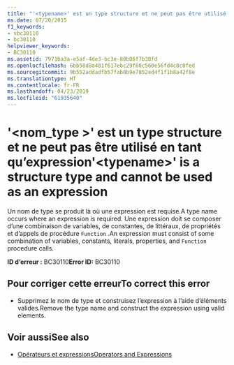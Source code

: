 ```yaml
---
title: "'<typename>' est un type structure et ne peut pas être utilisé en tant qu’expression"
ms.date: 07/20/2015
f1_keywords:
- vbc30110
- bc30110
helpviewer_keywords:
- BC30110
ms.assetid: 7971ba3a-e5af-4de3-bc3e-80b06f7b30fd
ms.openlocfilehash: 6bb58d8a481f617ebc29f60c560e56fd4c8c0fed
ms.sourcegitcommit: 9b552addadfb57fab0b9e7852ed4f1f1b8a42f8e
ms.translationtype: HT
ms.contentlocale: fr-FR
ms.lasthandoff: 04/23/2019
ms.locfileid: "61935640"
---
```

# <a name="typename-is-a-structure-type-and-cannot-be-used-as-an-expression"></a><span data-ttu-id="4c7b7-102">'\<nom_type >' est un type structure et ne peut pas être utilisé en tant qu’expression</span><span class="sxs-lookup"><span data-stu-id="4c7b7-102">'\<typename>' is a structure type and cannot be used as an expression</span></span>
<span data-ttu-id="4c7b7-103">Un nom de type se produit là où une expression est requise.</span><span class="sxs-lookup"><span data-stu-id="4c7b7-103">A type name occurs where an expression is required.</span></span> <span data-ttu-id="4c7b7-104">Une expression doit se composer d’une combinaison de variables, de constantes, de littéraux, de propriétés et d’appels de procédure `Function` .</span><span class="sxs-lookup"><span data-stu-id="4c7b7-104">An expression must consist of some combination of variables, constants, literals, properties, and `Function` procedure calls.</span></span>  
  
 <span data-ttu-id="4c7b7-105">**ID d’erreur :** BC30110</span><span class="sxs-lookup"><span data-stu-id="4c7b7-105">**Error ID:** BC30110</span></span>  
  
## <a name="to-correct-this-error"></a><span data-ttu-id="4c7b7-106">Pour corriger cette erreur</span><span class="sxs-lookup"><span data-stu-id="4c7b7-106">To correct this error</span></span>  
  
- <span data-ttu-id="4c7b7-107">Supprimez le nom de type et construisez l’expression à l’aide d’éléments valides.</span><span class="sxs-lookup"><span data-stu-id="4c7b7-107">Remove the type name and construct the expression using valid elements.</span></span>  
  
## <a name="see-also"></a><span data-ttu-id="4c7b7-108">Voir aussi</span><span class="sxs-lookup"><span data-stu-id="4c7b7-108">See also</span></span>

- [<span data-ttu-id="4c7b7-109">Opérateurs et expressions</span><span class="sxs-lookup"><span data-stu-id="4c7b7-109">Operators and Expressions</span></span>](../../visual-basic/programming-guide/language-features/operators-and-expressions/index.md)
